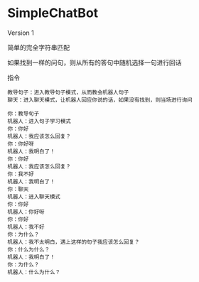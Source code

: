 # SimpleChatBot
Version 1

简单的完全字符串匹配

如果找到一样的问句，则从所有的答句中随机选择一句进行回话


指令
```
教导句子：进入教导句子模式，从而教会机器人句子
聊天：进入聊天模式，让机器人回应你说的话，如果没有找到，则当场进行询问
```

```
你：教导句子
机器人：进入句子学习模式
你：你好
机器人：我应该怎么回复？
你：你好呀
机器人：我明白了！
你：你好
机器人：我应该怎么回复？
你：我不好
机器人：我明白了！
你：聊天
机器人：进入聊天模式
你：你好
机器人：你好呀
你：你好
机器人：我不好
你：为什么？
机器人：我不太明白，遇上这样的句子我应该怎么回复？
你：什么为什么？
机器人：我明白了！
你：为什么？
机器人：什么为什么？
```